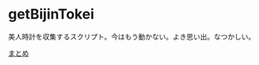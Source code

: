 getBijinTokei
=============

美人時計を収集するスクリプト。今はもう動かない。よき思い出。なつかしい。

[まとめ](http://hiropo.co.uk/tags/%E7%BE%8E%E4%BA%BA%E6%99%82%E8%A8%88.html)
